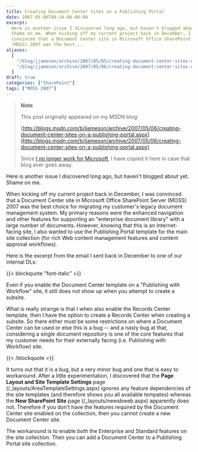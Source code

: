```yaml
---
title: Creating Document Center Sites on a Publishing Portal
date: 2007-05-06T08:34:00-06:00
excerpt:
  Here is another issue I discovered long ago, but haven't blogged about yet.
  Shame on me. When kicking off my current project back in December, I was
  convinced that a Document Center site in Microsoft Office SharePoint Server
  (MOSS) 2007 was the best...
aliases:
  [
    "/blog/jjameson/archive/2007/05/05/creating-document-center-sites-on-a-publishing-portal.aspx",
    "/blog/jjameson/archive/2007/05/06/creating-document-center-sites-on-a-publishing-portal.aspx",
  ]
draft: true
categories: ["SharePoint"]
tags: ["MOSS 2007"]
---
```


> **Note**
>
> This post originally appeared on my MSDN blog:
>
> [http://blogs.msdn.com/b/jjameson/archive/2007/05/06/creating-document-center-sites-on-a-publishing-portal.aspx](http://blogs.msdn.com/b/jjameson/archive/2007/05/06/creating-document-center-sites-on-a-publishing-portal.aspx)
>
> Since
> [I no longer work for Microsoft](/blog/jjameson/2011/09/02/last-day-with-microsoft),
> I have copied it here in case that blog ever goes away.

Here is another issue I discovered long ago, but haven't blogged about yet.
Shame on me.

When kicking off my current project back in December, I was convinced that a
Document Center site in Microsoft Office SharePoint Server (MOSS) 2007 was the
best choice for migrating my customer's legacy document management system. My
primary reasons were the enhanced navigation and other features for supporting
an "enterprise document library" with a large number of documents. However,
knowing that this is an Internet-facing site, I also wanted to use the
Publishing Portal template for the main site collection (for rich Web content
management features and content approval workflows).

Here is the excerpt from the email I sent back in December to one of our
internal DLs:

{{< blockquote "font-italic" >}}

Even if you enable the Document Center template on a "Publishing with Workflow"
site, it still does not show up when you attempt to create a subsite.

What is really strange is that I when also enable the Records Center template,
then I have the option to create a Records Center when creating a subsite. So
there either must be some restrictions on where a Document Center can be used or
else this is a bug -- and a nasty bug at that, considering a single document
repository is one of the core features that my customer needs for their
externally facing (i.e. Publishing with Workflow) site.

{{< /blockquote >}}

It turns out that it is a bug, but a very minor bug and one that is easy to
workaround. After a little experimentation, I discovered that the **Page Layout
and Site Template Settings** page (/\_layouts/AreaTemplateSettings.aspx) ignores
any feature dependencies of the site templates (and therefore shows you all
available tempates) whereas the **New SharePoint Site** page
(/\_layouts/newsbweb.aspx) apparently does not. Therefore if you don't have the
features required by the Document Center site enabled on the collection, then
you cannot create a new Document Center site.

The workaround is to enable *both* the Enterprise and Standard features on the
site collection. Then you can add a Document Center to a Publishing Portal site
collection.
